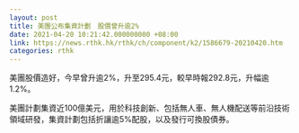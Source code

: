 ```yaml
---
layout: post
title: 美團公布集資計劃　股價曾升逾2%
date: 2021-04-20 10:21:42.000000000 +08:00
link: https://news.rthk.hk/rthk/ch/component/k2/1586679-20210420.htm
categories: rthk
---
```


美團股價造好，今早曾升逾2%，升至295.4元，較早時報292.8元，升幅逾1.2%。

美團計劃集資近100億美元，用於科技創新、包括無人車、無人機配送等前沿技術領域研發，集資計劃包括折讓逾5%配股，以及發行可換股債券。
